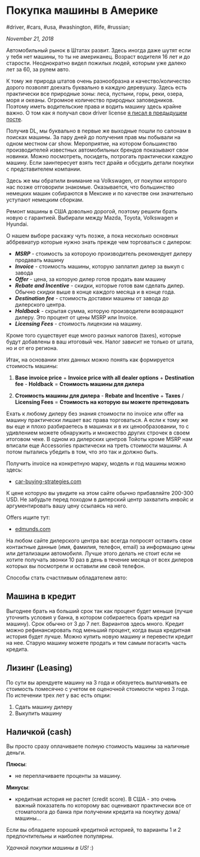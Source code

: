 # Покупка машины в Америке

#driver, #cars, #usa, #washington, #life, #russian;

_November 21, 2018_

Автомобильный рынок в Штатах развит. Здесь иногда даже шутят если у тебя нет машины, то ты не американец. Возраст водителя 16 лет и до старости. Неоднократно видел пожилых людей, которым уже далеко лет за 60, за рулем авто. 

К тому же природа штатов очень разнообразна и качество/количество дорого позволят доехать буквально в каждую деревушку. Здесь есть практически все природные зоны: леса, пустыни, горы, реки, озера, моря и океаны. Огромное количество природных заповедников. Поэтому иметь водительские права и водить машину здесь крайне важно. О том как я получал свои driver license [я писал в предыдущем посте](/posts/how-to-get-driver-license-in-washington-state/).

Получив DL, мы буквально в первые же выходные пошли по салонам в поисках машины. За пару дней до получения прав мы побывали на одном местном car show. Мероприятие, на котором большинство производителей известных автомобильных брендов показывают свои новинки. Можно посмотреть, посидеть, потрогать практически каждую машину. Если заинтересует взять тест драйв и обсудить детали покупки с представителем компании. 

Здесь же мы обратили внимание на Volkswagen, от покупки которого нас позже отговорили знакомые. Оказывается, что большинство немецких машин собираются в Мексике и по качестве они значительно уступают немецким сборкам.

Ремонт машины в США довольно дорогой, поэтому решили брать новую с гарантией. Выбирали между Mazda, Toyota, Volkswagen и Hyundai.

О нашем выборе раскажу чуть позже, а пока несколько основных аббревиатур которые нужно знать прежде чем торговаться с дилером:

- _**MSRP**_ - стоимость за котороую производитель рекомендует дилеру продавать машину
- _**Invoice**_ - стоимость машины, которую заплатил дилер за выкуп с завода
- _**Offer**_ - цена, за которую дилер готов продать вам машину
- _**Rebate and Incentive**_ - скидки, которые готов вам сделать дилер. Обычно скидки выше в конце каждого месяца и в конце года.
- _**Destination fee**_ - стоимость доставки машины от завода до дилерского центра.
- _**Holdback**_ - cкрытая сумма, которую производители возвращают дилеру. Это процент от цены MSRP или Invoice.
- _**Licensing Fees**_ - стоимость лицензии на машину.

Кроме того существует еще много разных налогов (taxes), которые будут добавлены в ваш итоговый чек. Налог зависит не только от штата, но и от его региона.

Итак, на основании этих данных можно понять как формируется стоимость машины:

1. **Base invoice price** + **Invoice price with all dealer options** + **Destination fee** - **Holdback** = **Стоимость машины для дилера**

2. **Стоимость машины для дилера** - **Rebate and Incentive** + **Taxes** / **Licensing Fees** = **Стоимость на которую вы можете претендовать**

Ехать к любому дилеру без знания стоимости по invoice или offer на машину практически лишает вас права торговаться. А если к тому же вы еще и плохо разбираетесь в машинах и в их ценообразовании, то с удивлением можете обнаружить и множество других строчек в своем итоговом чеке. В одном из дилерских центров Тойоты кроме MSRP нам вписали еще Accessories практически на треть стоимости машины. А потом пытались убедить в том, что это так и должно быть.

Получить invoice на конкретную марку, модель и год машины можно здесь:

- [car-buying-strategies.com](https://www.car-buying-strategies.com/new-car-prices.html)

К цене которую вы увидите на этом сайте обычно прибавляйте 200-300 USD. Не забудьте перед походом в дилерский центр захватить инвойс и аргументировать вашу цену ссылаясь на него.

Offers ищите тут:

- [edmunds.com](https://www.edmunds.com/)

На любом сайте дилерского центра вас всегда попросят оставить свои контактные данные (имя, фамилия, телефон, email) за информацию цены или детализации автомобиля. Лучше этого делать не стоит если не хотите получать звонки 10 раз в  день в течение месяца от всех дилеров которых вы посмотрели и оставили им свой телефон. 

Способы стать счастливым обладателем авто:

## Машина в кредит
Выгоднее брать на больший срок так как процент будет меньше (лучше уточнить условия у банка, в котором собираетесь брать кредит на машину). Срок обычно от 3 до 7 лет. Вариантов здесь много. Кредит можно рефинансировать под меньший процент, когда выша кредитная история будет лучше. Можно купить новую машину и перевести кредит на нее. Старую машину можете продать и тем самым погасить часть кредита.

## Лизинг (Leasing)
По сути вы арендуете машину на 3 года и обязуетесь выплачивать ее стоимость помесячно с учетом ее оценочной стоимости через 3 года. По истечении трех лет у вас есть опции: 

1. Сдать машину дилеру
2. Выкупить машину

## Наличкой (cash)
Вы просто сразу оплачиваете полную стоимость машины за наличные деньги. 

**Плюсы**:

- не переплачиваете проценты за машину.

**Минусы**:

- кредитная история не растет (credit score). В США - это очень важный показатель по которому вас оценивают практически все от стоматолога до банка при получении кредита на покупку дома/машины...

Если вы обладаете хорошей кредитной историей, то варианты 1 и 2 предпочтительны и наиболее популярны. 

_Удачной покупки машины в US!_ :)